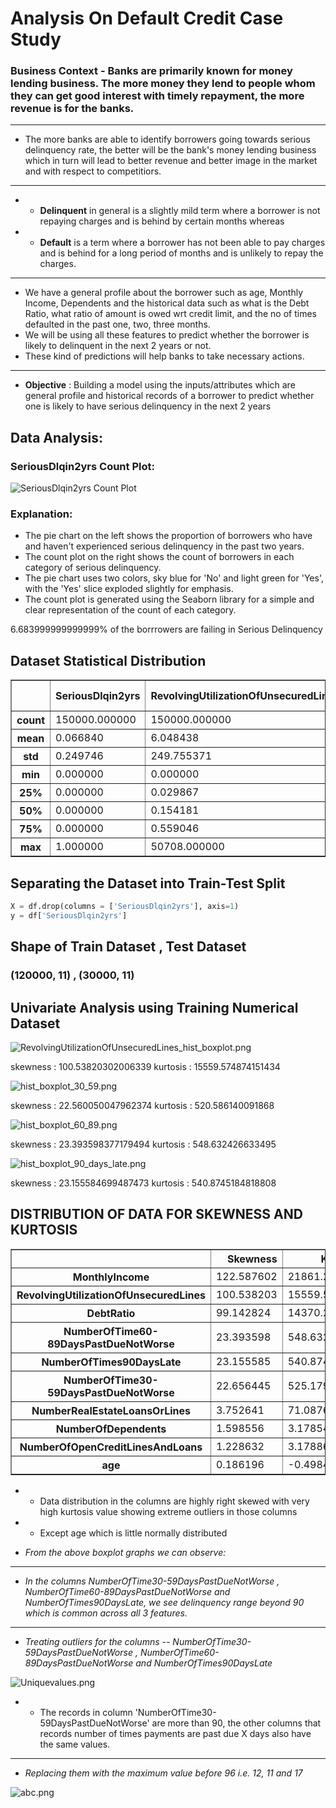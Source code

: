# Analysis On Default Credit Case Study

### Business Context - Banks are primarily known for money lending business. The more money they lend to people whom they can get good interest with timely repayment, the more revenue is for the banks.
* **
* The more banks are able to identify borrowers going towards serious delinquency rate, the better will be the bank's money lending business which in turn will lead to better revenue and better image in the market and with respect to competitiors. 
* **
* * **Delinquent** in general is a slightly mild term where a borrower is not repaying charges and is behind by certain months whereas
* * **Default** is a term where a borrower has not been able to pay charges and is behind for a long period of months and is unlikely to repay the charges.
* **
* We have a general profile about the borrower such as age, Monthly Income, Dependents and the historical data such as what is the Debt Ratio, what ratio of amount is owed wrt credit limit, and the no of times defaulted in the past one, two, three months.
* We will be using all these features to predict whether the borrower is likely to delinquent in the next 2 years or not.
* These kind of predictions will help banks to take necessary actions.

***
* **Objective** : Building a model using the inputs/attributes which are general profile and historical records of a borrower to predict whether one is likely to have serious delinquency in the next 2 years 



## Data Analysis: 


### SeriousDlqin2yrs Count Plot:
![SeriousDlqin2yrs Count Plot](SeriousDlqin2yrs_countplot.png)

### Explanation:
- The pie chart on the left shows the proportion of borrowers who have and haven't experienced serious delinquency in the past two years.
- The count plot on the right shows the count of borrowers in each category of serious delinquency.
- The pie chart uses two colors, sky blue for 'No' and light green for 'Yes', with the 'Yes' slice exploded slightly for emphasis.
- The count plot is generated using the Seaborn library for a simple and clear representation of the count of each category.

6.683999999999999% of the borrrowers are failing in Serious Delinquency</p>


## Dataset Statistical Distribution


<table border="1" class="dataframe">
  <thead>
    <tr style="text-align: right;">
      <th></th>
      <th>SeriousDlqin2yrs</th>
      <th>RevolvingUtilizationOfUnsecuredLines</th>
      <th>age</th>
      <th>NumberOfTime30-59DaysPastDueNotWorse</th>
      <th>DebtRatio</th>
      <th>MonthlyIncome</th>
      <th>NumberOfOpenCreditLinesAndLoans</th>
      <th>NumberOfTimes90DaysLate</th>
      <th>NumberRealEstateLoansOrLines</th>
      <th>NumberOfTime60-89DaysPastDueNotWorse</th>
      <th>NumberOfDependents</th>
    </tr>
  </thead>
  <tbody>
    <tr>
      <th>count</th>
      <td>150000.000000</td>
      <td>150000.000000</td>
      <td>150000.000000</td>
      <td>150000.000000</td>
      <td>150000.000000</td>
      <td>1.202690e+05</td>
      <td>150000.000000</td>
      <td>150000.000000</td>
      <td>150000.000000</td>
      <td>150000.000000</td>
      <td>146076.000000</td>
    </tr>
    <tr>
      <th>mean</th>
      <td>0.066840</td>
      <td>6.048438</td>
      <td>52.295207</td>
      <td>0.421033</td>
      <td>353.005076</td>
      <td>6.670221e+03</td>
      <td>8.452760</td>
      <td>0.265973</td>
      <td>1.018240</td>
      <td>0.240387</td>
      <td>0.757222</td>
    </tr>
    <tr>
      <th>std</th>
      <td>0.249746</td>
      <td>249.755371</td>
      <td>14.771866</td>
      <td>4.192781</td>
      <td>2037.818523</td>
      <td>1.438467e+04</td>
      <td>5.145951</td>
      <td>4.169304</td>
      <td>1.129771</td>
      <td>4.155179</td>
      <td>1.115086</td>
    </tr>
    <tr>
      <th>min</th>
      <td>0.000000</td>
      <td>0.000000</td>
      <td>0.000000</td>
      <td>0.000000</td>
      <td>0.000000</td>
      <td>0.000000e+00</td>
      <td>0.000000</td>
      <td>0.000000</td>
      <td>0.000000</td>
      <td>0.000000</td>
      <td>0.000000</td>
    </tr>
    <tr>
      <th>25%</th>
      <td>0.000000</td>
      <td>0.029867</td>
      <td>41.000000</td>
      <td>0.000000</td>
      <td>0.175074</td>
      <td>3.400000e+03</td>
      <td>5.000000</td>
      <td>0.000000</td>
      <td>0.000000</td>
      <td>0.000000</td>
      <td>0.000000</td>
    </tr>
    <tr>
      <th>50%</th>
      <td>0.000000</td>
      <td>0.154181</td>
      <td>52.000000</td>
      <td>0.000000</td>
      <td>0.366508</td>
      <td>5.400000e+03</td>
      <td>8.000000</td>
      <td>0.000000</td>
      <td>1.000000</td>
      <td>0.000000</td>
      <td>0.000000</td>
    </tr>
    <tr>
      <th>75%</th>
      <td>0.000000</td>
      <td>0.559046</td>
      <td>63.000000</td>
      <td>0.000000</td>
      <td>0.868254</td>
      <td>8.249000e+03</td>
      <td>11.000000</td>
      <td>0.000000</td>
      <td>2.000000</td>
      <td>0.000000</td>
      <td>1.000000</td>
    </tr>
    <tr>
      <th>max</th>
      <td>1.000000</td>
      <td>50708.000000</td>
      <td>109.000000</td>
      <td>98.000000</td>
      <td>329664.000000</td>
      <td>3.008750e+06</td>
      <td>58.000000</td>
      <td>98.000000</td>
      <td>54.000000</td>
      <td>98.000000</td>
      <td>20.000000</td>
    </tr>
  </tbody>
</table>
</div>






## Separating the Dataset into Train-Test Split

```python
X = df.drop(columns = ['SeriousDlqin2yrs'], axis=1)
y = df['SeriousDlqin2yrs']
```

## Shape of Train Dataset , Test Dataset
 ###   (120000, 11) , (30000, 11)


## Univariate Analysis using Training Numerical Dataset





    
![RevolvingUtilizationOfUnsecuredLines_hist_boxplot.png](RevolvingUtilizationOfUnsecuredLines_hist_boxplot.png)

skewness :  100.53820302006339
kurtosis :  15559.574874151434


![hist_boxplot_30_59.png](hist_boxplot_30_59.png)

skewness :  22.560050047962374
kurtosis :  520.586140091868


![hist_boxplot_60_89.png](hist_boxplot_60_89.png)

skewness :  23.393598377179494
kurtosis :  548.632426633495

![hist_boxplot_90_days_late.png](hist_boxplot_90_days_late.png)

skewness :  23.155584699487473
kurtosis :  540.8745184818808


## DISTRIBUTION OF DATA FOR SKEWNESS AND KURTOSIS

<table border="1" class="dataframe">
  <thead>
    <tr style="text-align: right;">
      <th></th>
      <th>Skewness</th>
      <th>Kurtosis</th>
    </tr>
  </thead>
  <tbody>
    <tr>
      <th>MonthlyIncome</th>
      <td>122.587602</td>
      <td>21861.235155</td>
    </tr>
    <tr>
      <th>RevolvingUtilizationOfUnsecuredLines</th>
      <td>100.538203</td>
      <td>15559.574874</td>
    </tr>
    <tr>
      <th>DebtRatio</th>
      <td>99.142824</td>
      <td>14370.263366</td>
    </tr>
    <tr>
      <th>NumberOfTime60-89DaysPastDueNotWorse</th>
      <td>23.393598</td>
      <td>548.632427</td>
    </tr>
    <tr>
      <th>NumberOfTimes90DaysLate</th>
      <td>23.155585</td>
      <td>540.874518</td>
    </tr>
    <tr>
      <th>NumberOfTime30-59DaysPastDueNotWorse</th>
      <td>22.656445</td>
      <td>525.179814</td>
    </tr>
    <tr>
      <th>NumberRealEstateLoansOrLines</th>
      <td>3.752641</td>
      <td>71.087650</td>
    </tr>
    <tr>
      <th>NumberOfDependents</th>
      <td>1.598556</td>
      <td>3.178548</td>
    </tr>
    <tr>
      <th>NumberOfOpenCreditLinesAndLoans</th>
      <td>1.228632</td>
      <td>3.178869</td>
    </tr>
    <tr>
      <th>age</th>
      <td>0.186196</td>
      <td>-0.498428</td>
    </tr>
  </tbody>
</table>
</div>

* * Data distribution in the columns are highly right skewed with very high kurtosis value showing extreme outliers in those columns
* * Except age which is little normally distributed

* *From the above boxplot graphs we can observe:*
* **
* *In the columns NumberOfTime30-59DaysPastDueNotWorse , NumberOfTime60-89DaysPastDueNotWorse and NumberOfTimes90DaysLate, we see delinquency range beyond 90 which is common across all 3 features.*
* **
* *Treating outliers for the columns  -- NumberOfTime30-59DaysPastDueNotWorse , NumberOfTime60-89DaysPastDueNotWorse and NumberOfTimes90DaysLate*



![Uniquevalues.png](Uniquevalues.png)

* * The records in column 'NumberOfTime30-59DaysPastDueNotWorse' are more than 90, the other columns that records number of times payments are past due X days also have the same values.
* **
* *Replacing them with the maximum value before 96 i.e. 12, 11 and 17*



![abc.png](abc.png)

